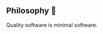 <!--
## Environment 👨🏻‍💻

- Running GNU/Linux.
> Currently: Debian on my main machine, Arch Linux on the secondary, and Debian as a server.

- Programming in C, and Python.
> Currently: working on a set of minimal programs to replace essential, but bloated, programs on my devices.

- Coding in Lua (for premake), Make, and Python.
> Mainly for creating build systems for compiling reasonably-sized projects.

- TensorFlow and Sci-kit Learn.
> I love AI! Roaming around the world of Machine and Deep Learning, and the dungeons of Classical Symbolic AI.

- Scientific Python Coding & Computing with NumPy, Pandas, SciPy, Matplotlib, and Seaborn.
> Mastering data manipulation and preparation techniques for AI and Data Science applications.

- SQL.
> Privacy-respecting Data Science.
-->
## Philosophy 📓
Quality software is minimal software.


<!--
**alrshdn/alrshdn** is a ✨ _special_ ✨ repository because its `README.md` (this file) appears on your GitHub profile.

Here are some ideas to get you started:

- 🔭 I’m currently working on ...
- 🌱 I’m currently learning ...
- 👯 I’m looking to collaborate on ...
- 🤔 I’m looking for help with ...
- 💬 Ask me about ...
- 📫 How to reach me: ...
- 😄 Pronouns: ...
- ⚡ Fun fact: ...
-->
